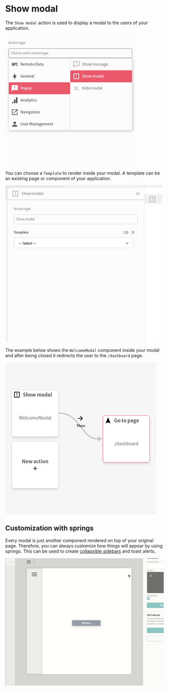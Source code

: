# Show modal

The `Show modal` action is used to display a modal to the users of your application.

![](../../../.gitbook/assets/screenshot-from-2021-08-05-16-31-14.png)

You can choose a `Template`  to render inside your modal. A template can be an existing page or component of your application.

![](../../../.gitbook/assets/screenshot-from-2021-08-05-16-31-30.png)

The example below shows the `WelcomeModal` component inside your modal and after being closed it redirects the user to the `/dashboard` page.

![](../../../.gitbook/assets/screenshot-from-2021-08-05-16-36-02.png)

## Customization with springs

Every modal is just another component rendered on top of your original page. Therefore, you can always customize how things will appear by using springs. This can be used to create [collapsible sidebars](../../../tutorials/common-tecniques/collapsible-sidebar.md) and toast alerts.

![Using the modal feature to create sidebars](<../../../.gitbook/assets/modal-sidebar (1).gif>)
